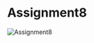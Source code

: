 # Assignment8
![Assignment8](https://user-images.githubusercontent.com/108196136/188241246-b6c3e7dd-74a1-40f3-89e9-793c6c068342.PNG)
